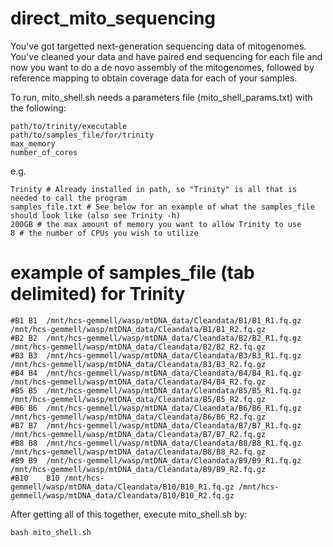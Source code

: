 # direct_mito_sequencing

You've got targetted next-generation sequencing data of mitogenomes. You've cleaned your data and have paired end sequencing for each file and now you want to do a de novo assembly of the mitogenomes, followed by reference mapping to obtain coverage data for each of your samples.

To run, mito_shell.sh needs a parameters file (mito_shell_params.txt) with the following:
```
path/to/trinity/executable
path/to/samples_file/for/trinity
max_memory
number_of_cores

```
e.g.
```
Trinity # Already installed in path, so "Trinity" is all that is needed to call the program
samples_file.txt # See below for an example of what the samples_file should look like (also see Trinity -h)
200GB # the max amount of memory you want to allow Trinity to use
8 # the number of CPUs you wish to utilize

```

# example of samples_file (tab delimited) for Trinity
```
#B1	B1	/mnt/hcs-gemmell/wasp/mtDNA_data/Cleandata/B1/B1_R1.fq.gz	/mnt/hcs-gemmell/wasp/mtDNA_data/Cleandata/B1/B1_R2.fq.gz
#B2	B2	/mnt/hcs-gemmell/wasp/mtDNA_data/Cleandata/B2/B2_R1.fq.gz	/mnt/hcs-gemmell/wasp/mtDNA_data/Cleandata/B2/B2_R2.fq.gz
#B3	B3	/mnt/hcs-gemmell/wasp/mtDNA_data/Cleandata/B3/B3_R1.fq.gz	/mnt/hcs-gemmell/wasp/mtDNA_data/Cleandata/B3/B3_R2.fq.gz
#B4	B4	/mnt/hcs-gemmell/wasp/mtDNA_data/Cleandata/B4/B4_R1.fq.gz	/mnt/hcs-gemmell/wasp/mtDNA_data/Cleandata/B4/B4_R2.fq.gz
#B5	B5	/mnt/hcs-gemmell/wasp/mtDNA_data/Cleandata/B5/B5_R1.fq.gz	/mnt/hcs-gemmell/wasp/mtDNA_data/Cleandata/B5/B5_R2.fq.gz
#B6	B6	/mnt/hcs-gemmell/wasp/mtDNA_data/Cleandata/B6/B6_R1.fq.gz	/mnt/hcs-gemmell/wasp/mtDNA_data/Cleandata/B6/B6_R2.fq.gz
#B7	B7	/mnt/hcs-gemmell/wasp/mtDNA_data/Cleandata/B7/B7_R1.fq.gz	/mnt/hcs-gemmell/wasp/mtDNA_data/Cleandata/B7/B7_R2.fq.gz
#B8	B8	/mnt/hcs-gemmell/wasp/mtDNA_data/Cleandata/B8/B8_R1.fq.gz	/mnt/hcs-gemmell/wasp/mtDNA_data/Cleandata/B8/B8_R2.fq.gz
#B9	B9	/mnt/hcs-gemmell/wasp/mtDNA_data/Cleandata/B9/B9_R1.fq.gz	/mnt/hcs-gemmell/wasp/mtDNA_data/Cleandata/B9/B9_R2.fq.gz
#B10	B10	/mnt/hcs-gemmell/wasp/mtDNA_data/Cleandata/B10/B10_R1.fq.gz	/mnt/hcs-gemmell/wasp/mtDNA_data/Cleandata/B10/B10_R2.fq.gz
```
After getting all of this together, execute mito_shell.sh by:
```
bash mito_shell.sh
```
